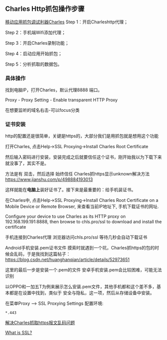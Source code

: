 ## Charles  Http抓包操作步骤
[移动应用抓包调试利器Charles](https://www.jianshu.com/p/68684780c1b0)
Step 1：开启Charleshttp代理；

Step 2：手机端Wifi添加代理；

Step 3：开启Charles录制功能；

Step 4：启动应用开始抓包；

Step 5：分析抓取的数据包。

### 具体操作
找到电脑IP，打开Charles，默认代理8888 端口。

Proxy - Proxy Setting - Enable transparent HTTP Proxy

在想要监听的域名右击-可以focus分类

### 证书安装
http的配置还是很简单，关键是https的，大部分我们是用抓包就是想用这个功能

打开Charles, 点击Help->SSL Proxying->Install Charles Root Certificate

然后输入密码进行安装，安装完成之后就要信任这个证书，刚开始我以为下载下来就没事了，其实不是。

方法是有 双击，然后选择 始终信任
Charles抓https显示unknown解决方法
https://www.jianshu.com/p/498884193013

这样就能在**电脑上**装好证书了。接下来是最重要的：给手机装证书。

在Charles中, 点击Help->SSL Proxying->Install Charles Root Certificate on a Mobile Device or Remote Browser, 来查看当前IP地址下, 手机下载证书的网址.

Configure your device to use Charles as its HTTP proxy on 192.168.199.191:8888, then browse to chls.pro/ssl to download and install the certificate

手机连接到Charles代理
浏览器访问chls.pro/ssl 等待几秒会自动下载证书

Android手机安装.pem证书文件
摸索时就遇到一个坑，Charles抓https的包的时候会乱码，于是我找到这篇帖子： 
https://blog.csdn.net/huanghanqian/article/details/52973651

这里的最后一步是安装一个.pem的文件 安卓手机安装.pem会比较困难，可能无法识别

以OPPO和一加五T为例来展示怎么安装.pem文件，其他手机都和这个差不多，基本都是在设置中找到，类似于 安全与隐私，这一项，然后从存储设备中安装。 

在菜单Proxy --> SSL Proxying Settings 配置环境:
```
*.443
```
[解决Charles抓取https报文乱码问题](https://www.jianshu.com/p/60b2b76b9066)


[What is SSL?](https://www.instantssl.com/ssl.html)





